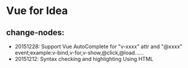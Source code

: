 # Vue for Idea

## change-nodes:
* 20151228:
Support Vue AutoComplete for "v-xxxx" attr and "@xxxx" event;example:v-bind,v-for,v-show,@click,@load......
* 20151212:
Syntax checking and highlighting Using HTML